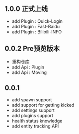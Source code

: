 ## 1.0.0 正式上线

 * add Plugin : Quick-Login
 * add Plugin : Fast-Baidu
 * add Plugin : Bilibili-INFO

## 0.0.2 Pre预览版本

 * 重构仓库
 * add Api : Plugin
 * add Api : Moving

## 0.0.1

 * add spawn support
 * add support for getting kicked
 * add settings support
 * add plugins support
 * health status knowledge
 * add entity tracking API
